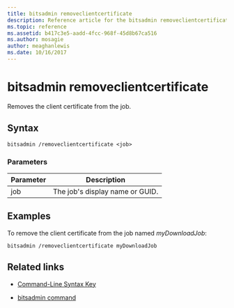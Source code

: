 ```yaml
---
title: bitsadmin removeclientcertificate
description: Reference article for the bitsadmin removeclientcertificate command, which removes the client certificate from the job.
ms.topic: reference
ms.assetid: b417c3e5-aadd-4fcc-968f-45d8b67ca516
ms.author: mosagie
author: meaghanlewis
ms.date: 10/16/2017
---
```


# bitsadmin removeclientcertificate

Removes the client certificate from the job.

## Syntax

```
bitsadmin /removeclientcertificate <job>
```

### Parameters

| Parameter | Description |
| -------------- | -------------- |
| job | The job's display name or GUID. |

## Examples

To remove the client certificate from the job named *myDownloadJob*:

```
bitsadmin /removeclientcertificate myDownloadJob
```

## Related links

- [Command-Line Syntax Key](command-line-syntax-key.md)

- [bitsadmin command](bitsadmin.md)
